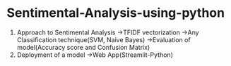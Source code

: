 # Sentimental-Analysis-using-python
1. Approach to Sentimental Analysis
  ->TFIDF vectorization
  ->Any Classification technique(SVM, Naive Bayes)
  ->Evaluation of model(Accuracy score and Confusion Matrix)
2. Deployment of a model
  ->Web App(Streamlit-Python)
